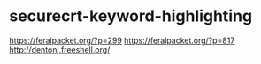 # securecrt-keyword-highlighting

https://feralpacket.org/?p=299
https://feralpacket.org/?p=817
http://dentonj.freeshell.org/
